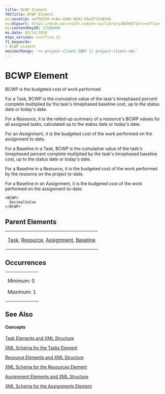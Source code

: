 ```yaml
---
title: BCWP Element
TOCTitle: BCWP Element
ms:assetid: e4f0b550-4c8a-4d66-8041-6bed732a03a6
ms:mtpsurl: https://msdn.microsoft.com/en-us/library/Bb968714(v=office.12)
ms:contentKeyID: 13188404
ms.date: 03/14/2018
mtps_version: v=office.12
f1_keywords:
- BCWP element
monikerRange: '>= project-client-2007 || project-client-odc'
---
```


# BCWP Element




BCWP is the budgeted cost of work performed.

For a Task, BCWP is the cumulative value of the task's timephased percent complete multiplied by the task's timephased baseline cost, up to the status date or today's date.

For a Resource, it is the rolled-up summary of a resource's BCWP values for all assigned tasks, calculated up to the status date or today's date.

For an Assignment, it is the budgeted cost of the work performed on the assignment to date.

For a Baseline in a Task, BCWP is the cumulative value of the task's timephased percent complete multiplied by the task's timephased baseline cost, up to the status date or today's date.

For a Baseline in a Resource, it is the budgeted cost of the work performed by the resource on the project to-date.

For a Baseline in an Assignment, it is the budgeted cost of the work performed on the assignment to-date.

    <BCWP>
      DecimalValue
    </BCWP>

## Parent Elements

<table>
<colgroup>
<col style="width: 100%" />
</colgroup>
<tbody>
<tr class="odd">
<td><p><a href="task-element.md">Task</a>, <a href="resource-element.md">Resource</a>, <a href="assignment-element.md">Assignment</a>, <a href="baseline-element.md">Baseline</a></p></td>
</tr>
</tbody>
</table>

## Occurrences

<table>
<colgroup>
<col style="width: 100%" />
</colgroup>
<tbody>
<tr class="odd">
<td><p>Minimum: 0</p>
<p>Maximum: 1</p></td>
</tr>
</tbody>
</table>

## See Also

#### Concepts

[Task Elements and XML Structure](task-elements-and-xml-structure.md)

[XML Schema for the Tasks Element](xml-schema-for-the-tasks-element.md)

[Resource Elements and XML Structure](resource-elements-and-xml-structure.md)

[XML Schema for the Resources Element](xml-schema-for-the-resources-element.md)

[Assignment Elements and XML Structure](assignment-elements-and-xml-structure.md)

[XML Schema for the Assignments Element](xml-schema-for-the-assignments-element.md)

